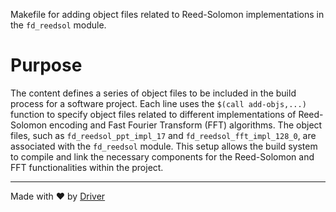 <!--------------------------------------------------------------------------------->
<!-- IMPORTANT: This file is auto-generated by Driver (https://driver.ai). -------->
<!-- Manual edits may be overwritten on future commits. --------------------------->
<!--------------------------------------------------------------------------------->

Makefile for adding object files related to Reed-Solomon implementations in the `fd_reedsol` module.

# Purpose
The content defines a series of object files to be included in the build process for a software project. Each line uses the `$(call add-objs,...)` function to specify object files related to different implementations of Reed-Solomon encoding and Fast Fourier Transform (FFT) algorithms. The object files, such as `fd_reedsol_ppt_impl_17` and `fd_reedsol_fft_impl_128_0`, are associated with the `fd_reedsol` module. This setup allows the build system to compile and link the necessary components for the Reed-Solomon and FFT functionalities within the project.

---
Made with ❤️ by [Driver](https://www.driver.ai/)